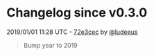 # Changelog since v0.3.0

2019/01/01 11:28 UTC - [72e3cec](https://github.com/hassio-addons/addon-mqtt/commit/72e3cec70753d94f4db4bd80a3f6909729b73096) by [@ludeeus](https://github.com/ludeeus)
> Bump year to 2019 

